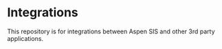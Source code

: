 # Integrations
This repository is for integrations between Aspen SIS and other 3rd party applications.
